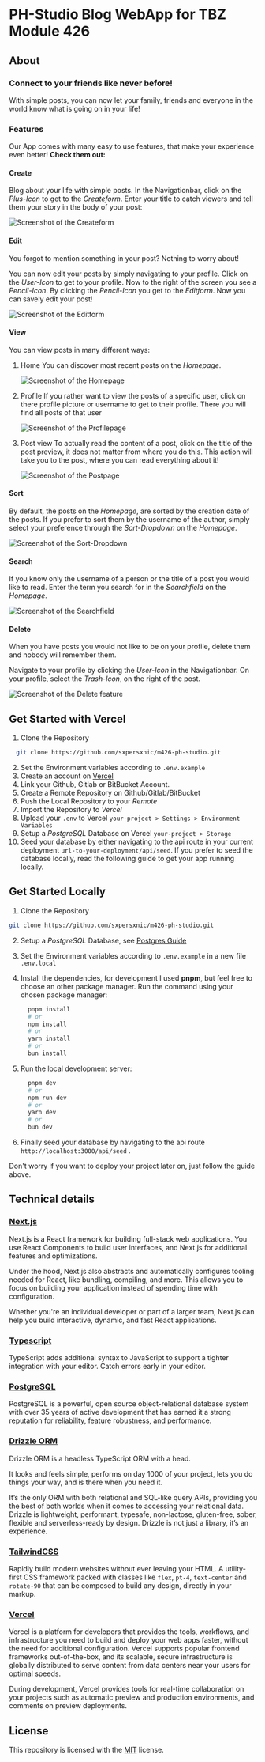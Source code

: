 # PH-Studio Blog WebApp for TBZ Module 426

## About 

### Connect to your friends like never before!

With simple posts, you can now let your family, friends and everyone in the world know what is going on in your life!

### Features

Our App comes with many easy to use features, that make your experience even better! **Check them out:**

#### Create
Blog about your life with simple posts. In the Navigationbar, click on the *Plus-Icon* to get to the *Createform*. Enter your title to catch viewers and tell them your story in the body of your post:

![Screenshot of the Createform](/m426-Scrum/public/doc/CREATEFORM.png) 

#### Edit
You forgot to mention something in your post? Nothing to worry about!

You can now edit your posts by simply navigating to your profile. Click on the *User-Icon* to get to your profile. Now to the right of the screen you see a *Pencil-Icon*. By clicking the *Pencil-Icon* you get to the *Editform*. Now you can savely edit your post!

![Screenshot of the Editform](/m426-Scrum/public/doc/EDITFORM.png)

#### View

You can view posts in many different ways:

1. Home
   You can discover most recent posts    on the *Homepage*.

   ![Screenshot of the Homepage](/m426-Scrum/public/doc/HOMEPAGE.png)

2. Profile
   If you rather want to view the        posts of a specific user, click on    there profile picture or username     to get to their profile. There you    will find all posts of that user

   ![Screenshot of the Profilepage](/m426-Scrum/public/doc/PROFILEPAGE.png)
   
3. Post view
   To actually read the content of a     post, click on the title of the       post preview, it does not matter      from where you do this. This          action will take you to the post,     where you can read everything         about it!

   ![Screenshot of the Postpage](/m426-Scrum/public/doc/POSTPAGE.png)

#### Sort

By default, the posts on the *Homepage*, are sorted by the creation date of the posts. If you prefer to sort them by the username of the author, simply select your preference through the *Sort-Dropdown* on the *Homepage*.

![Screenshot of the Sort-Dropdown](/m426-Scrum/public/doc/SORT.png)

#### Search

If you know only the username of a person or the title of a post you would like to read. Enter the term you search for in the *Searchfield* on the *Homepage*.

![Screenshot of the Searchfield](/m426-Scrum/public/doc/SEARCH.png) 

#### Delete

When you have posts you would not like to be on your profile, delete them and nobody will remember them.

Navigate to your profile by clicking the *User-Icon* in the Navigationbar. 
On your profile, select the *Trash-Icon*, on the right of the post.

![Screenshot of the Delete feature](/m426-Scrum/public/doc/DELETE.png)

## Get Started with Vercel

1. Clone the Repository 
  
  ```sh
    git clone https://github.com/sxpersxnic/m426-ph-studio.git
  ```

2. Set the Environment variables according to `.env.example`
3. Create an account on [Vercel](https://vercel.com/login)
4. Link your Github, Gitlab or BitBucket Account.
5. Create a Remote Repository on Github/Gitlab/BitBucket
6. Push the Local Repository to your *Remote*
7. Import the Repository to *Vercel*
8. Upload your `.env` to Vercel `your-project > Settings > Environment Variables`
9. Setup a *PostgreSQL* Database on Vercel `your-project > Storage`
10. Seed your database by either navigating to the api route in your current deployment `url-to-your-deployment/api/seed`.
    If you prefer to seed the database locally, read the following guide to get your app running locally.

## Get Started Locally

1. Clone the Repository

```sh
git clone https://github.com/sxpersxnic/m426-ph-studio.git
```

2. Setup a *PostgreSQL* Database, see [Postgres Guide](https://www.postgresql.org/docs/current/tutorial-start.html)
3. Set the Environment variables according to `.env.example` in a new file `.env.local`
4. Install the dependencies, for development I used **pnpm**, but feel free to choose an other package manager.
   Run the command using your chosen package manager:

   ```sh
     pnpm install
     # or
     npm install
     # or
     yarn install
     # or
     bun install
   ```

5. Run the local development server:

   ```sh
     pnpm dev
     # or
     npm run dev
     # or
     yarn dev
     # or
     bun dev
   ```

7. Finally seed your database by navigating to the api route `http://localhost:3000/api/seed` .

Don't worry if you want to deploy your project later on, just follow the guide above.

## Technical details

### [Next.js](https://nextjs.org)

Next.js is a React framework for building full-stack web applications. You use React Components to build user interfaces, and Next.js for additional features and optimizations.

Under the hood, Next.js also abstracts and automatically configures tooling needed for React, like bundling, compiling, and more. This allows you to focus on building your application instead of spending time with configuration.

Whether you're an individual developer or part of a larger team, Next.js can help you build interactive, dynamic, and fast React applications.

### [Typescript](https://typescriptlang.org/)

TypeScript adds additional syntax to JavaScript to support a tighter integration with your editor. Catch errors early in your editor.

### [PostgreSQL](https://postgresql.org/)

PostgreSQL is a powerful, open source object-relational database system with over 35 years of active development that has earned it a strong reputation for reliability, feature robustness, and performance.

### [Drizzle ORM](https://orm.drizzle.team)

Drizzle ORM is a headless TypeScript ORM with a head.

It looks and feels simple, performs on day 1000 of your project,
lets you do things your way, and is there when you need it.

It’s the only ORM with both relational and SQL-like query APIs, providing you the best of both worlds when it comes to accessing your relational data. Drizzle is lightweight, performant, typesafe, non-lactose, gluten-free, sober, flexible and serverless-ready by design. Drizzle is not just a library, it’s an experience.

### [TailwindCSS](https://tailwindcss.com)

Rapidly build modern websites without ever leaving your HTML.
A utility-first CSS framework packed with classes like `flex`, `pt-4`, `text-center` and `rotate-90` that can be composed to build any design, directly in your markup.

### [Vercel](https://vercel.com)

Vercel is a platform for developers that provides the tools, workflows, and infrastructure you need to build and deploy your web apps faster, without the need for additional configuration.
Vercel supports popular frontend frameworks out-of-the-box, and its scalable, secure infrastructure is globally distributed to serve content from data centers near your users for optimal speeds.

During development, Vercel provides tools for real-time collaboration on your projects such as automatic preview and production environments, and comments on preview deployments.

## License

This repository is licensed with the [MIT](LICENSE) license.


